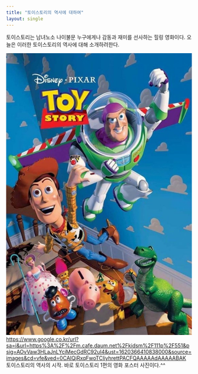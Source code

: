 ```yaml
---
title: "토이스토리의 역사에 대하여"
layout: single
---
```


토이스토리는 남녀노소 나이불문 누구에게나 감동과 재미를 선사하는 힐링 영화이다. 오늘은 이러한 토이스토리의 역사에 대해 소개하려한다.


![toystory](/assets/images/toystory.png)
https://www.google.co.kr/url?sa=i&url=https%3A%2F%2Fm.cafe.daum.net%2Fkidsm%2F111p%2F551&psig=AOvVaw3HLaJnLYciMecGdRC92uI4&ust=1620366410838000&source=images&cd=vfe&ved=0CAIQjRxqFwoTCIiyhrettPACFQAAAAAdAAAAABAK  
토이스토리의 역사의 시작. 바로 토이스토리 1편의 영화 포스터 사진이다.^^  

